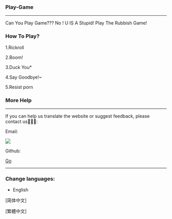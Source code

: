 ### Play-Game
_____
Can You Play Game??? No ! U IS A Stupid! Play The Rubbish Game!

### How To Play?
1.Rickroll

2.Boom!

3.Duck You*

4.Say Goodbye!~

5.Resist porn

### More Help
______
If you can help us translate the website or suggest feedback, please contact us🌝🌝🌝:

Email:

<a href="mailto:%73%75%69%5F%62%69%6C%69%40%68%6F%74%6D%61%69%6C%2E%63%6F%6D">
<img border="0" src="https://mail.zhaoxi.net/images/cache/1h0l42abukrm406af7l9naqvrj.png?9279" />
</a>

Github:

[Go](https://github.com/he21o/Play-Game)
______

### Change languages:
- English

[简体中文]

[繁體中文]
